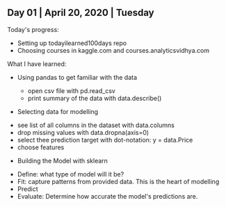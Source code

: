 ## Day 01 | April 20, 2020 | Tuesday

Today's progress:
- Setting up todayilearned100days repo
- Choosing courses in kaggle.com and courses.analyticsvidhya.com

What I have learned:
- Using pandas to get familiar with the data
  + open csv file with pd.read_csv
  + print summary of the data with data.describe()
  
 - Selecting data for modelling
  + see list of all columns in the dataset with data.columns
  + drop missing values with data.dropna(axis=0)
  + select thee prediction target with dot-notation: y = data.Price
  + choose features
 - Building the Model with sklearn
  + Define: what type of model will it be?
  + Fit: capture patterns from provided data. This is the heart of modelling
  + Predict
  + Evaluate: Determine how accurate the model's predictions are.
